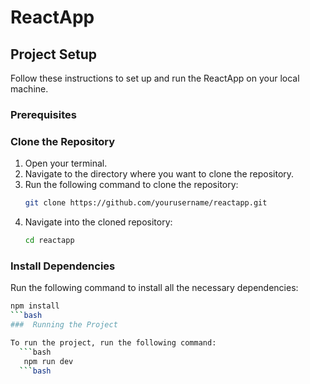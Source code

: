 # ReactApp

## Project Setup

Follow these instructions to set up and run the ReactApp on your local machine.

### Prerequisites

### Clone the Repository

1. Open your terminal.
2. Navigate to the directory where you want to clone the repository.
3. Run the following command to clone the repository:
    ```bash
    git clone https://github.com/yourusername/reactapp.git
    ```
4. Navigate into the cloned repository:
    ```bash
    cd reactapp
    ```

### Install Dependencies

Run the following command to install all the necessary dependencies:
```bash
npm install
```bash
###  Running the Project

To run the project, run the following command:
  ```bash
   npm run dev
  ```bash


